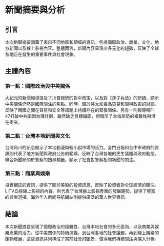 # 新聞摘要與分析

## 引言

本次新聞摘要涵蓋了來自不同地區和領域的資訊，包括國際政治、商業、文化、地方新聞以及線上影視內容。整體而言，新聞內容呈現出多元化的趨勢，反映了全球各地正在發生的重要事件與社會現象。

## 主體內容

### 第一點：國際政治與中美關係

大紀元的新聞報導提及了川普總統的對中政策，以及對《孫子兵法》的研讀，顯示中美關係仍然是國際關注的焦點。同時，關於芬太尼毒品貿易和關稅政策的討論，反映了兩國之間在貿易和安全等議題上持續存在的緊張關係。另有一則報導稱F-47打破中共圍困台灣計劃，雖然缺乏具體細節，但暗示了台海局勢的複雜性與潛在衝突。

### 第二點：台灣本地新聞與文化

台灣角川的訊息顯示了本地動漫與輕小說市場的活力。金門日報和台中市政府的資訊則代表了地方新聞與政府公告的範疇，反映了台灣各地的民生議題與政府動態。聯合新聞網關於警察的搜尋標籤，顯示了社會對警察相關新聞的關注。

### 第三點：商業與娛樂

投資網誌的資訊，提供了關於美股的投資訊息，反映了投資者對全球經濟的關注。LiTV立視線上影視的內容，則代表了台灣線上影視產業的發展趨勢，提供了豐富的娛樂選擇。海外华人新闻导航網站則提供廣泛的華人世界資訊。

## 結論

本次新聞摘要呈現了國際政治的複雜性、台灣本地社會的多元面向，以及商業與娛樂產業的活力。從中美關係的持續演變，到台灣各地的社會議題，再到線上娛樂的蓬勃發展，這些資訊共同構成了當前社會的圖景，值得我們持續關注與深入分析。
